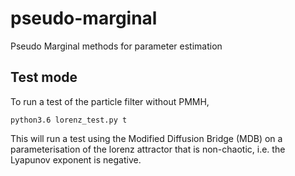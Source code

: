 # pseudo-marginal
Pseudo Marginal methods for parameter estimation

## Test mode
To run a test of the particle filter without PMMH, 

    python3.6 lorenz_test.py t

This will run a test using the Modified Diffusion Bridge (MDB) on a parameterisation of the lorenz attractor that is non-chaotic, i.e. the Lyapunov exponent is negative.

